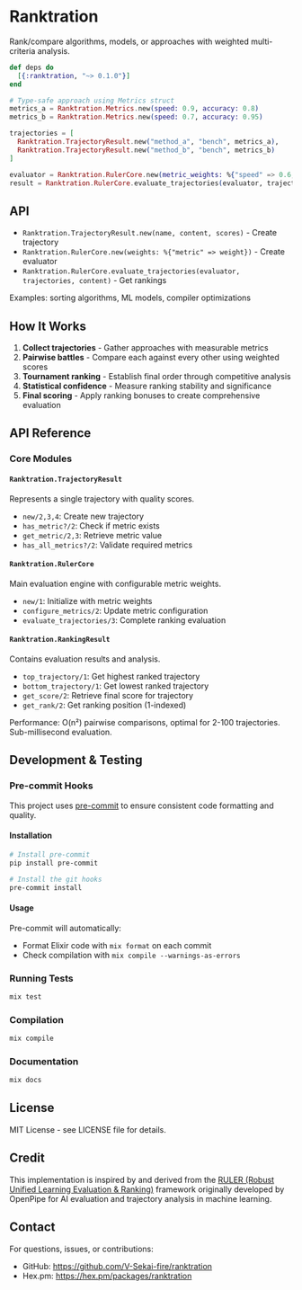 # Ranktration

Rank/compare algorithms, models, or approaches with weighted multi-criteria analysis.

```elixir
def deps do
  [{:ranktration, "~> 0.1.0"}]
end
```

```elixir
# Type-safe approach using Metrics struct
metrics_a = Ranktration.Metrics.new(speed: 0.9, accuracy: 0.8)
metrics_b = Ranktration.Metrics.new(speed: 0.7, accuracy: 0.95)

trajectories = [
  Ranktration.TrajectoryResult.new("method_a", "bench", metrics_a),
  Ranktration.TrajectoryResult.new("method_b", "bench", metrics_b)
]

evaluator = Ranktration.RulerCore.new(metric_weights: %{"speed" => 0.6, "accuracy" => 0.4})
result = Ranktration.RulerCore.evaluate_trajectories(evaluator, trajectories, "bench")
```

## API

- `Ranktration.TrajectoryResult.new(name, content, scores)` - Create trajectory
- `Ranktration.RulerCore.new(weights: %{"metric" => weight})` - Create evaluator
- `Ranktration.RulerCore.evaluate_trajectories(evaluator, trajectories, content)` - Get rankings

Examples: sorting algorithms, ML models, compiler optimizations

## How It Works

1. **Collect trajectories** - Gather approaches with measurable metrics
2. **Pairwise battles** - Compare each against every other using weighted scores
3. **Tournament ranking** - Establish final order through competitive analysis
4. **Statistical confidence** - Measure ranking stability and significance
5. **Final scoring** - Apply ranking bonuses to create comprehensive evaluation

## API Reference

### Core Modules

#### `Ranktration.TrajectoryResult`
Represents a single trajectory with quality scores.

- `new/2,3,4`: Create new trajectory
- `has_metric?/2`: Check if metric exists
- `get_metric/2,3`: Retrieve metric value
- `has_all_metrics?/2`: Validate required metrics

#### `Ranktration.RulerCore`
Main evaluation engine with configurable metric weights.

- `new/1`: Initialize with metric weights
- `configure_metrics/2`: Update metric configuration
- `evaluate_trajectories/3`: Complete ranking evaluation

#### `Ranktration.RankingResult`
Contains evaluation results and analysis.

- `top_trajectory/1`: Get highest ranked trajectory
- `bottom_trajectory/1`: Get lowest ranked trajectory
- `get_score/2`: Retrieve final score for trajectory
- `get_rank/2`: Get ranking position (1-indexed)

Performance: O(n²) pairwise comparisons, optimal for 2-100 trajectories. Sub-millisecond evaluation.

## Development & Testing

### Pre-commit Hooks

This project uses [pre-commit](https://pre-commit.com/) to ensure consistent code formatting and quality.

#### Installation

```bash
# Install pre-commit
pip install pre-commit

# Install the git hooks
pre-commit install
```

#### Usage

Pre-commit will automatically:
- Format Elixir code with `mix format` on each commit
- Check compilation with `mix compile --warnings-as-errors`

### Running Tests

```bash
mix test
```

### Compilation

```bash
mix compile
```

### Documentation

```bash
mix docs
```

## License

MIT License - see LICENSE file for details.

## Credit

This implementation is inspired by and derived from the [RULER (Robust Unified Learning Evaluation & Ranking)](https://art.openpipe.ai/fundamentals/ruler) framework originally developed by OpenPipe for AI evaluation and trajectory analysis in machine learning.

## Contact

For questions, issues, or contributions:
- GitHub: https://github.com/V-Sekai-fire/ranktration
- Hex.pm: https://hex.pm/packages/ranktration
